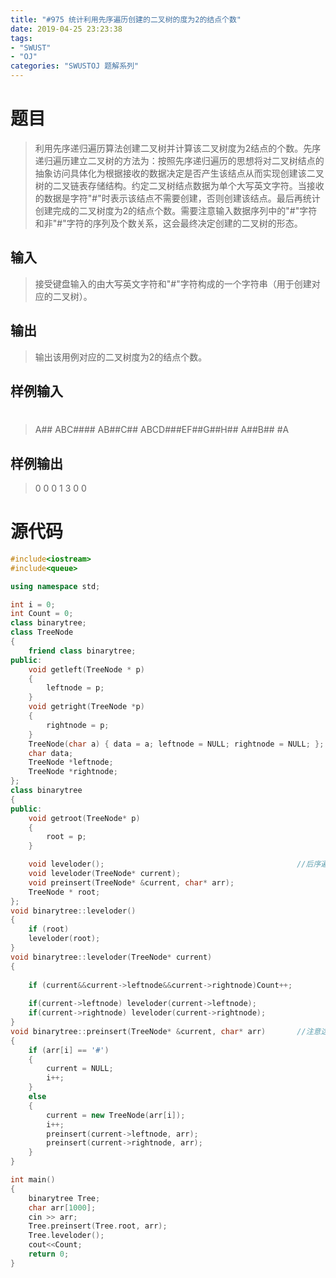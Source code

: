 ```yaml
---
title: "#975 统计利用先序遍历创建的二叉树的度为2的结点个数"
date: 2019-04-25 23:23:38
tags:
- "SWUST"
- "OJ"
categories: "SWUSTOJ 题解系列"
---
```


# 题目

> 利用先序递归遍历算法创建二叉树并计算该二叉树度为2结点的个数。先序递归遍历建立二叉树的方法为：按照先序递归遍历的思想将对二叉树结点的抽象访问具体化为根据接收的数据决定是否产生该结点从而实现创建该二叉树的二叉链表存储结构。约定二叉树结点数据为单个大写英文字符。当接收的数据是字符"#"时表示该结点不需要创建，否则创建该结点。最后再统计创建完成的二叉树度为2的结点个数。需要注意输入数据序列中的"#"字符和非"#"字符的序列及个数关系，这会最终决定创建的二叉树的形态。

<!-- more -->

## 输入

> 接受键盘输入的由大写英文字符和"#"字符构成的一个字符串（用于创建对应的二叉树）。

## 输出

> 输出该用例对应的二叉树度为2的结点个数。

## 样例输入

> #
> A##
> ABC####
> AB##C##
> ABCD###EF##G##H##
> A##B##
> #A

## 样例输出

> 0
> 0
> 0
> 1
> 3
> 0
> 0

# 源代码

```cpp
#include<iostream>
#include<queue>

using namespace std;

int i = 0;
int Count = 0;
class binarytree;
class TreeNode
{
	friend class binarytree;
public:
	void getleft(TreeNode * p)
	{
		leftnode = p;
	}
	void getright(TreeNode *p)
	{
		rightnode = p;
	}
	TreeNode(char a) { data = a; leftnode = NULL; rightnode = NULL; };
	char data;
	TreeNode *leftnode;
	TreeNode *rightnode;
};
class binarytree
{
public:
	void getroot(TreeNode* p)
	{
		root = p;
	}

	void leveloder();											//后序遍历
	void leveloder(TreeNode* current);
	void preinsert(TreeNode* &current, char* arr);
	TreeNode * root;
};
void binarytree::leveloder()
{
	if (root)
	leveloder(root);
}
void binarytree::leveloder(TreeNode* current)
{
	
	if (current&&current->leftnode&&current->rightnode)Count++;
	
	if(current->leftnode) leveloder(current->leftnode);
	if(current->rightnode) leveloder(current->rightnode);
}
void binarytree::preinsert(TreeNode* &current, char* arr)		//注意这里的是引用地址
{
	if (arr[i] == '#')
	{
		current = NULL;
		i++;
	}
	else
	{
		current = new TreeNode(arr[i]);
		i++;
		preinsert(current->leftnode, arr);
		preinsert(current->rightnode, arr);
	}
}

int main()
{
	binarytree Tree;
	char arr[1000];
	cin >> arr;
	Tree.preinsert(Tree.root, arr);
	Tree.leveloder();
	cout<<Count;
	return 0;
}
```
